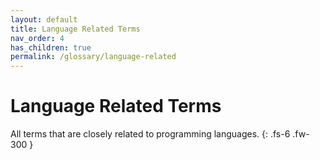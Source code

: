 ```yaml
---
layout: default
title: Language Related Terms
nav_order: 4
has_children: true
permalink: /glossary/language-related
---
```


# Language Related Terms

All terms that are closely related to programming languages.
{: .fs-6 .fw-300 }
